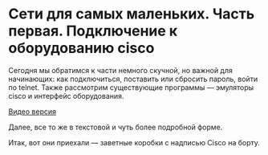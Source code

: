 # Сети для самых маленьких. Часть первая. Подключение к оборудованию cisco

Сегодня мы обратимся к части немного скучной, но важной для начинающих: как подключиться, поставить или сбросить пароль, войти по telnet. Также рассмотрим существующие программы — эмуляторы ciscо и интерфейс оборудования.

[Видео версия ](https://youtu.be/6YWX2i-izNk)

Далее, все то же в текстовой и чуть более подробной форме.

Итак, вот они приехали — заветные коробки с надписью Cisco на борту.

